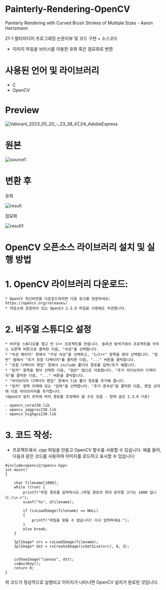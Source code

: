 # Painterly-Rendering-OpenCV
Painterly Rendering with Curved Brush Strokes of Multiple Sizes - Aaron Hertzmann

21-1 멀티미디어 프로그래밍 논문리뷰 및 코드 구현 + 소스코드

- 이미지 파일을 브러시를 이용한 유화 혹은 점묘화로 변환

# 사용된 언어 및 라이브러리
* C
* OpenCV


# Preview

![Valorant_2023_05_20_-_23_38_47_04_AdobeExpress](https://github.com/chataeg/C-Game-Project/assets/38041722/1a143723-ba80-4e9d-b9c6-7052cbfe7b6d)


# 원본

![source1](https://github.com/chataeg/Painterly-Rendering-OpenCV/assets/38041722/225f19a6-633c-46f3-ad35-d11e543c4b39)



# 변환 후


유화

![result](https://github.com/chataeg/Painterly-Rendering-OpenCV/assets/38041722/5070c478-57b7-4728-b8a1-57697a90854c)


점묘화

![result1](https://github.com/chataeg/Painterly-Rendering-OpenCV/assets/38041722/3b224ab7-0c5d-46e6-9079-5a0e9c967448)



# OpenCV 오픈소스 라이브러리 설치 및 실행 방법

# 1. OpenCV 라이브러리 다운로드:

```
* OpenCV 최신버전을 다운로드하려면 다음 링크를 방문하세요: https://opencv.org/releases/ 
* 저장소에 포함되어 있는 OpenCV 2.3.0 파일을 사용해도 무관합니다.
```

# 2. 비주얼 스튜디오 설정
```
* 비주얼 스튜디오를 열고 빈 C++ 프로젝트를 만듭니다. 솔루션 탐색기에서 프로젝트를 마우스 오른쪽 버튼으로 클릭한 다음, "속성"을 선택합니다. 
* "속성 페이지" 창에서 "구성 속성"을 선택하고, "C/C++" 항목을 찾아 선택합니다. "일반" 탭에서 "추가 포함 디렉터리"를 클릭한 다음, "..." 버튼을 클릭합니다. 
* "포함 디렉터리 편집" 창에서 include 폴더의 경로를 입력/추가 해줍니다. 
* "링커" 항목을 찾아 선택한 다음, "일반" 탭으로 이동합니다. "추가 라이브러리 디렉터리"를 클릭한 다음, "..." 버튼을 클릭합니다. 
* "라이브러리 디렉터리 편집" 창에서 lib 폴더 경로를 추가해 줍니다. 
* "링커" 항목 아래에 있는 "입력"을 선택합니다. "추가 종속성"을 클릭한 다음, 편집 상자에 다음 라이브러리를 추가합니다.
(OpenCV 설치 위치에 따라 경로를 조정해야 할 수도 있음 - 현재 글은 2.3.0 기준)

- opencv_core230.lib
- opencv_imgproc230.lib
- opencv_highgui230.lib
```

# 3. 코드 작성:

* 프로젝트에서 .cpp 파일을 만들고 OpenCV 함수를 사용할 수 있습니다. 예를 들어, 다음과 같은 코드를 사용하여 이미지를 로드하고 표시할 수 있습니다:

```
#include<opencv2/opencv.hpp>
int main()
{
	
	char filename[1000];
	while (true) {
		printf("파일 경로를 입력하시오.(파일 경로의 최대 문자열 크기는 1000 입니다.)\n->");
		scanf("%s", &filename);

		if (cvLoadImage(filename) == NULL)
		{
			printf("파일을 찾을 수 없습니다! 다시 입력하세요.");
		}
		else break;
	}

	IplImage* src = cvLoadImage(filename); 
	IplImage* dst = cvCreateImage(cvGetSize(src), 8, 3); 
	
	
	cvShowImage("canvas", dst);
	cvWaitKey();
	return 0;
}
```

위 코드가 정상적으로 실행되고 이미지가 나타나면 OpenCV 설치가 완료된 것입니다.


